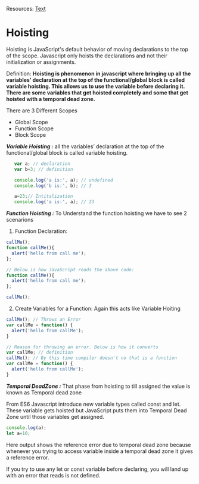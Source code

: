 Resources:  [Text](https://yvishal.hashnode.dev/hoisting-in-javascript)
# Hoisting

Hoisting is JavaScript's default behavior of moving declarations to the top of the scope.
Javascript only hoists the declarations and not their initialization or assignments.

Definition:
****Hoisting is phenomenon in javascript where bringing up all the variables’ declaration at the top of the functional/global block is called variable hoisting. This allows us to use the variable before declaring it. There are some variables that get hoisted completely and some that get hoisted with a temporal dead zone.****

There are 3 Different Scopes
- Global Scope
- Function Scope
- Block Scope


***Variable Hoisting :*** all the variables’ declaration at the top of the functional/global block is called variable hoisting.

```javascript
   var a; // declaration
   var b=3; // definition

   console.log('a is:', a); // undefined
   console.log('b is:', b); // 3

   a=23;// Intitalization
   console.log('a is:', a); // 23
 ```
***Function Hoisting :*** To Understand the function hoisting we have to see 2 scenarions
1. Function Declaration:
```javascript
callMe();
function callMe(){
  alert('hello from call me');
};

// Below is how JavaScript reads the above code:
function callMe(){
  alert('hello from call me');
};

callMe();
```
2. Create Variables for a Function: Again this acts like Variable Hoiting
```javascript
callMe(); // Throws an Error
var callMe = function() {
  alert('hello from callMe');
}

// Reason for throwing an error. Below is how it converts
var callMe; // definition
callMe(); // By this time compiler doesn't no that is a function
var callMe = function() {
  alert('hello from callMe');
}
```
***Temporal DeadZone :*** That phase from hoisting to till assigned the value is known as Temporal dead zone

From ES6 Javascript introduce new variable types called const and let. These variable gets hoisted but JavaScript puts them into Temporal Dead Zone until those variables get assigned. 

```javascript
console.log(a);
let a=10;
```
Here output shows the reference error due to temporal dead zone because whenever you trying to access variable inside a temporal dead zone it gives a reference error.

If you try to use any let or const variable before declaring, you will land up with an error that reads is not defined.
